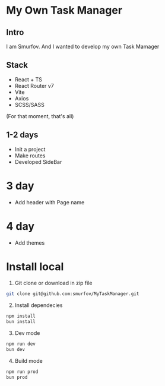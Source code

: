 # My Own Task Manager

## Intro

I am Smurfov. And I wanted to develop my own Task Mamager

## Stack

- React + TS
- React Router v7
- Vite
- Axios
- SCSS/SASS

(For that moment, that's all)

## 1-2 days

- Init a project
- Make routes
- Developed SideBar

# 3 day

- Add header with Page name

# 4 day

- Add themes

# Install local

1. Git clone or download in zip file

```bash
git clone git@github.com:smurfov/MyTaskManager.git
```

2. Install dependecies

```bash
npm install
bun install
```

3. Dev mode

```bash
npm run dev
bun dev
```

4. Build mode

```bash
npm run prod
bun prod
```
